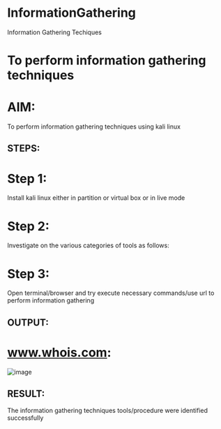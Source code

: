 # InformationGathering
Information Gathering Techiques

# To perform information gathering techniques

# AIM:

To perform information gathering techniques using kali linux 

## STEPS:

# Step 1:
Install kali linux either in partition or virtual box or in live mode

# Step 2:
Investigate on the various categories of tools as follows:

# Step 3:
Open terminal/browser and try execute necessary commands/use url to perform information gathering
## OUTPUT:
# www.whois.com:
![image](https://github.com/gowriganeshns/InformationGathering/assets/147473084/5908481c-4120-4140-a61a-9981a1109039)


## RESULT:
The information gathering techniques tools/procedure were  identified successfully
